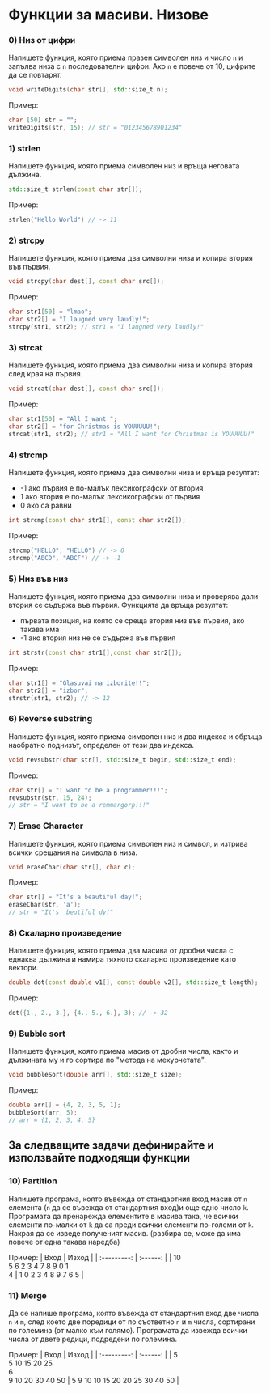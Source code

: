 # Функции за масиви. Низове

### 0) Низ от цифри

Напишете функция, която приема празен символен низ и число `n` и запълва низа с `n` последователни цифри. Ако `n` е повече от 10, цифрите да се повтарят.
```cpp
void writeDigits(char str[], std::size_t n);
```
Пример:
```cpp
char [50] str = "";
writeDigits(str, 15); // str = "012345678901234"
```

### 1) strlen

Напишете функция, която приема символен низ и връща неговата дължина.
```cpp
std::size_t strlen(const char str[]);
```
Пример:
```cpp
strlen("Hello World") // -> 11
```

### 2) strcpy

Напишете функция, която приема два символни низа и копира втория във първия.
```cpp
void strcpy(char dest[], const char src[]);
```
Пример:
```cpp
char str1[50] = "lmao";
char str2[] = "I laugned very laudly!";
strcpy(str1, str2); // str1 = "I laugned very laudly!"
```

### 3) strcat

Напишете функция, която приема два символни низа и копира втория след края на първия.
```cpp
void strcat(char dest[], const char src[]);
```
Пример:
```cpp
char str1[50] = "All I want ";
char str2[] = "for Christmas is YOUUUUU!";
strcat(str1, str2); // str1 = "All I want for Christmas is YOUUUUU!" 
```

### 4) strcmp

Напишете функция, която приема два символни низа и връща резултат: 

* -1 ако първия е по-малък лексикографски от втория
* 1 ако втория е по-малък лексикографски от първия
* 0 ако са равни
```cpp
int strcmp(const char str1[], const char str2[]);
```
Пример: 
```cpp
strcmp("HELL0", "HELL0") // -> 0
strcmp("ABCD", "ABCF") // -> -1
```

### 5) Низ във низ

Напишете функция, която приема два символни низа и проверява дали втория се съдържа във първия. Функцията да връща резултат:

* първата позиция, на която се среща втория низ във първия, ако такава има
* -1 ако втория низ не се съдържа във първия
    
```cpp
int strstr(const char str1[],const char str2[]);
```
Пример: 
```cpp
char str1[] = "Glasuvai na izborite!!";
char str2[] = "izbor";
strstr(str1, str2); // -> 12
```

### 6) Reverse substring

Напишете функция, която приема символен низ и два индекса и обръща наобратно поднизът, определен от тези два индекса.
```cpp
void revsubstr(char str[], std::size_t begin, std::size_t end);
```
Пример:
```cpp
char str[] = "I want to be a programmer!!!";
revsubstr(str, 15, 24);
// str = "I want to be a remmargorp!!!"
```

### 7) Erase Character

Напишете функция, която приема символен низ и символ, и изтрива всички срещания на символа в низа.
```cpp
void eraseChar(char str[], char c);
```
Пример:
```cpp
char str[] = "It's a beautiful day!";
eraseChar(str, 'a');
// str = "It's  beutiful dy!"
```

### 8) Скаларно произведение

Напишете функция, която приема два масива от дробни числа с еднаква дължина и намира тяхното скаларно произведение като вектори.
```cpp
double dot(const double v1[], const double v2[], std::size_t length);
```
Пример:
```cpp
dot({1., 2., 3.}, {4., 5., 6.}, 3); // -> 32
```

### 9) Bubble sort

Напишете функция, която приема масив от дробни числа, както и дължината му и го сортира по "метода на мехурчетата".
```cpp
void bubbleSort(double arr[], std::size_t size);
```
Пример:
```cpp
double arr[] = {4, 2, 3, 5, 1};
bubbleSort(arr, 5);
// arr = {1, 2, 3, 4, 5}
```

## За следващите задачи дефинирайте и използвайте подходящи функции

### 10) Partition

Напишете програма, която въвежда от стандартния вход масив от `n` елемента (`n` да се въвежда от стандартния вход)и още едно число `k`. Програмата да пренарежда елементите в масива така, че всички елементи по-малки от `k` да са преди всички елементи по-големи от `k`. Накрая да се изведе полученият масив. (разбира се, може да има повече от една такава наредба)

Пример: 
| Вход | Изход |
| :---------: | :------: |
| 10 <br> 5 6 2 3 4 7 8 9 0 1 <br> 4 | 1 0 2 3 4 8 9 7 6 5 |

### 11) Merge

Да се напише програма, която въвежда от стандартния вход две числа `n` и `m`, след което две поредици от по съответно `n` и `m` числа, сортирани по големина (от малко към голямо). Програмата да извежда всички числа от двете редици, подредени по големина. 

Пример: 
| Вход | Изход |
| :---------: | :------: |
| 5 <br> 5 10 15 20 25 <br> 6 <br> 9 10 20 30 40 50 | 5 9 10 10 15 20 20 25 30 40 50 |
